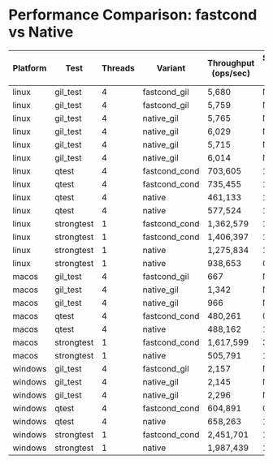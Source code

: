 # Performance Comparison: fastcond vs Native

| Platform | Test | Threads | Variant | Throughput (ops/sec) | Speedup vs Native |
|----------|------|---------|---------|---------------------|-------------------|
| linux | gil_test | 4 | fastcond_gil | 5,680 | N/A |
| linux | gil_test | 4 | fastcond_gil | 5,759 | N/A |
| linux | gil_test | 4 | native_gil | 5,765 | N/A |
| linux | gil_test | 4 | native_gil | 6,029 | N/A |
| linux | gil_test | 4 | native_gil | 5,715 | N/A |
| linux | gil_test | 4 | native_gil | 6,014 | N/A |
| linux | qtest | 4 | fastcond_cond | 703,605 | 1.53x |
| linux | qtest | 4 | fastcond_cond | 735,455 | 1.59x |
| linux | qtest | 4 | native | 461,133 | 1.00x |
| linux | qtest | 4 | native | 577,524 | 1.25x |
| linux | strongtest | 1 | fastcond_cond | 1,362,579 | 1.07x |
| linux | strongtest | 1 | fastcond_cond | 1,406,397 | 1.10x |
| linux | strongtest | 1 | native | 1,275,834 | 1.00x |
| linux | strongtest | 1 | native | 938,653 | 0.74x |
| macos | gil_test | 4 | fastcond_gil | 667 | N/A |
| macos | gil_test | 4 | native_gil | 1,342 | N/A |
| macos | gil_test | 4 | native_gil | 966 | N/A |
| macos | qtest | 4 | fastcond_cond | 480,261 | 0.98x |
| macos | qtest | 4 | native | 488,162 | 1.00x |
| macos | strongtest | 1 | fastcond_cond | 1,617,599 | 3.20x |
| macos | strongtest | 1 | native | 505,791 | 1.00x |
| windows | gil_test | 4 | fastcond_gil | 2,157 | N/A |
| windows | gil_test | 4 | native_gil | 2,145 | N/A |
| windows | gil_test | 4 | native_gil | 2,296 | N/A |
| windows | qtest | 4 | fastcond_cond | 604,891 | 0.92x |
| windows | qtest | 4 | native | 658,263 | 1.00x |
| windows | strongtest | 1 | fastcond_cond | 2,451,701 | 1.23x |
| windows | strongtest | 1 | native | 1,987,439 | 1.00x |